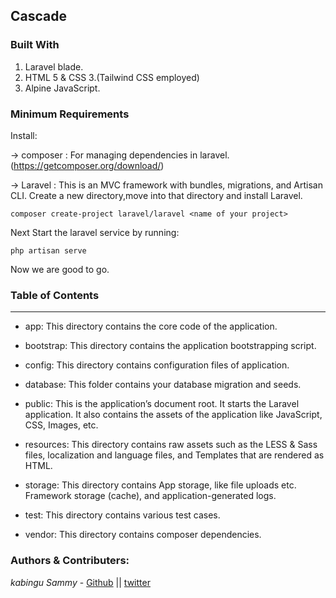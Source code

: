 ## Cascade


### Built With

1. Laravel blade.
2. HTML 5 & CSS 3.(Tailwind CSS employed)
3. Alpine JavaScript.
       

### Minimum Requirements


Install:

→ composer : For managing dependencies in laravel. (https://getcomposer.org/download/)

→ Laravel : This is an MVC framework with bundles, migrations, and Artisan CLI.
	        Create a new directory,move into that directory and install Laravel.

``composer create-project laravel/laravel <name of your project>``

Next Start the laravel service by running:

``php artisan serve``

Now we are good to go.

### Table of Contents
***

* app: 		This directory contains the core code of the application.

* bootstrap: 	This directory contains the application bootstrapping script.

* config: 	This directory contains configuration files of application.

* database: 	This folder contains your database migration and seeds.

* public: 	This is the application’s document root. It starts the Laravel application.
		It also contains the assets of the application like JavaScript, CSS, Images, etc.

* resources: 	This directory contains raw assets such as the LESS & Sass files,
		localization and language files, and Templates that are rendered as HTML.

* storage: 	This directory contains App storage, like file uploads etc. Framework
		storage (cache), and application-generated logs.

* test: 		This directory contains various test cases.

* vendor: 	This directory contains composer dependencies.


### Authors & Contributers:
*kabingu Sammy* - [Github](https://github.com/kabingusam) || [twitter](https://twitter.com/Kabingusammy)



